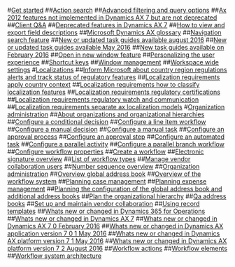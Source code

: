 #[Get started](get-started)
##[Action search](get-started\action-search.md)
##[Advanced filtering and query options](get-started\advanced-filtering-and-query-options.md)
##[Ax 2012 features not implemented in Dynamics AX 7 but are not deprecated](get-started\ax-2012-features-not-implemented-in-dynamics-ax-7-but-are-not-deprecated.md)
##[Client Q&A](get-started\client-qa.md)
##[Deprecated features in Dynamics AX 7](get-started\deprecated-features-in-dynamics-ax-7.md)
##[How to view and export field descriptions](get-started\how-to-view-and-export-field-descriptions.md)
##[Microsoft Dynamics AX glossary](get-started\microsoft-dynamics-ax-glossary.md)
##[Navigation search feature](get-started\navigation-search-feature.md)
##[New or updated task guides available august 2016](get-started\new-or-updated-task-guides-available-august-2016.md)
##[New or updated task guides available May 2016](get-started\new-or-updated-task-guides-available-may-2016.md)
##[New task guides available on February 2016](get-started\new-task-guides-available-on-february-2016.md)
##[Open in new window feature](get-started\open-in-new-window-feature.md)
##[Personalizing the user experience](get-started\personalizing-the-user-experience.md)
##[Shortcut keys](get-started\shortcut-keys.md)
##[Window management](get-started\window-management.md)
##[Workspace wide settings](get-started\workspace-wide-settings.md)
#[Localizations](localizations)
##[Inform Microsoft about country region regulations alerts and track status of regulatory features](localizations\inform-microsoft-about-countryregion-regulations-alerts-and-track-status-of-regulatory-features.md)
##[Localization requirements apply country context](localizations\localization-requirements-apply-country-context.md)
##[Localization requirements how to classify localization features](localizations\localization-requirements-how-to-classify-localization-features.md)
##[Localization requirements regulatory certifications](localizations\localization-requirements-regulatory-certifications.md)
##[Localization requirements regulatory watch and communication](localizations\localization-requirements-regulatory-watch-and-communication.md)
##[Localization requirements separate ax localization models](localizations\localization-requirements-separate-ax-localization-models.md)
#[Organization administration](organization-administration)
##[About organizations and organizational hierarchies](organization-administration\about-organizations-and-organizational-hierarchies.md)
##[Configure a conditional decision](organization-administration\configure-a-conditional-decision.md)
##[Configure a line item workflow](organization-administration\configure-a-line-item-workflow.md)
##[Configure a manual decision](organization-administration\configure-a-manual-decision.md)
##[Configure a manual task](organization-administration\configure-a-manual-task.md)
##[Configure an approval process](organization-administration\configure-an-approval-process.md)
##[Configure an approval step](organization-administration\configure-an-approval-step.md)
##[Configure an automated task](organization-administration\configure-an-automated-task.md)
##[Configure a parallel activity](organization-administration\configure-a-parallel-activity.md)
##[Configure a parallel branch workflow](organization-administration\configure-a-parallel-branch-workflow.md)
##[Configure workflow properties](organization-administration\configure-workflow-properties.md)
##[Create a workflow](organization-administration\create-a-workflow.md)
##[Electronic signature overview](organization-administration\electronic-signature-overview.md)
##[List of workflow types](organization-administration\list-of-workflow-types.md)
##[Manage vendor collaboration users](organization-administration\manage-vendor-collaboration-users.md)
##[Number sequence overview](organization-administration\number-sequence-overview.md)
##[Organization administration](organization-administration\organization-administration.md)
##[Overview global address book](organization-administration\overview-global-address-book.md)
##[Overview of the workflow system](organization-administration\overview-of-the-workflow-system.md)
##[Planning case management](organization-administration\planning-case-management.md)
##[Planning expense management](organization-administration\planning-expense-management.md)
##[Planning the configuration of the global address book and additional address books](organization-administration\planning-the-configuration-of-the-global-address-book-and-additional-address-books.md)
##[Plan the organizational hierarchy](organization-administration\plan-the-organizational-hierarchy.md)
##[Qa address books](organization-administration\qa-address-books.md)
##[Set up and maintain vendor collaboration](organization-administration\set-up-and-maintain-vendor-collaboration.md)
##[Using record templates](organization-administration\using-record-templates.md)
##[Whats new or changed in Dynamics 365 for Operations](organization-administration\whats-new-or-changed-in-dynamics-365-for-operations.md)
##[Whats new or changed in Dynamics AX 7](organization-administration\whats-new-or-changed-in-dynamics-ax-7.md)
##[Whats new or changed in Dynamics AX 7 0 February 2016](organization-administration\whats-new-or-changed-in-dynamics-ax-7-0-february-2016.md)
##[Whats new or changed in Dynamics AX application version 7 0 1 May 2016](organization-administration\whats-new-or-changed-in-dynamics-ax-application-version-7-0-1-may-2016.md)
##[Whats new or changed in Dynamics AX platform version 7 1 May 2016](organization-administration\whats-new-or-changed-in-dynamics-ax-platform-version-7-1-may-2016.md)
##[Whats new or changed in Dynamics AX platform version 7 2 August 2016](organization-administration\whats-new-or-changed-in-dynamics-ax-platform-version-7-2-august-2016.md)
##[Workflow actions](organization-administration\workflow-actions.md)
##[Workflow elements](organization-administration\workflow-elements.md)
##[Workflow system architecture](organization-administration\workflow-system-architecture.md)
